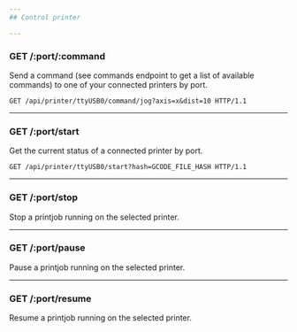 ```yaml
---
## Control printer

---
```

### GET /:port/:command
Send a command (see commands endpoint to get a list of available commands) to one of your connected printers by port.

```
GET /api/printer/ttyUSB0/command/jog?axis=x&dist=10 HTTP/1.1
```

---
### GET /:port/start
Get the current status of a connected printer by port.

```
GET /api/printer/ttyUSB0/start?hash=GCODE_FILE_HASH HTTP/1.1
```

---
### GET /:port/stop
Stop a printjob running on the selected printer.

---
### GET /:port/pause
Pause a printjob running on the selected printer.

---
### GET /:port/resume
Resume a printjob running on the selected printer.